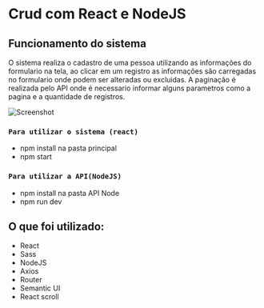 # Crud com React e NodeJS

## Funcionamento do sistema
O sistema realiza o cadastro de uma pessoa utilizando as informações do formulario na tela, ao clicar em um registro as informações são carregadas no formulario onde podem ser alteradas ou excluidas.
A paginação é realizada pelo API onde é necessario informar alguns parametros como a pagina e a quantidade de registros.

![Screenshot](https://raw.githubusercontent.com/taisspadotin/cadastro_crud_react_node/master/imagens/Sem%20t%C3%ADtulo.jpg)

### `Para utilizar o sistema (react)`
- npm install na pasta principal
- npm start

### `Para utilizar a API(NodeJS)`
- npm install na pasta API Node
- npm run dev


## O que foi utilizado:
- React
- Sass
- NodeJS
- Axios
- Router
- Semantic UI
- React scroll

